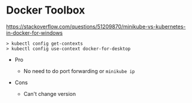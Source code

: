 # Docker Toolbox

https://stackoverflow.com/questions/51209870/minikube-vs-kubernetes-in-docker-for-windows

```
> kubectl config get-contexts
> kubectl config use-context docker-for-desktop
```

- Pro
  - No need to do port forwarding or `minikube ip`

- Cons
  - Can't change version
